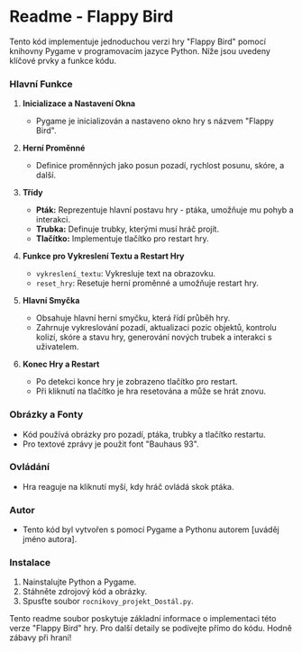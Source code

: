 # Readme - Flappy Bird

Tento kód implementuje jednoduchou verzi hry "Flappy Bird" pomocí knihovny Pygame v programovacím jazyce Python. Níže jsou uvedeny klíčové prvky a funkce kódu.

### Hlavní Funkce

1. **Inicializace a Nastavení Okna**
    - Pygame je inicializován a nastaveno okno hry s názvem "Flappy Bird".
    
2. **Herní Proměnné**
    - Definice proměnných jako posun pozadí, rychlost posunu, skóre, a další.
    
3. **Třídy**
    - **Pták:** Reprezentuje hlavní postavu hry - ptáka, umožňuje mu pohyb a interakci.
    - **Trubka:** Definuje trubky, kterými musí hráč projít. 
    - **Tlačítko:** Implementuje tlačítko pro restart hry.

4. **Funkce pro Vykreslení Textu a Restart Hry**
    - `vykreslení_textu`: Vykresluje text na obrazovku.
    - `reset_hry`: Resetuje herní proměnné a umožňuje restart hry.

5. **Hlavní Smyčka**
    - Obsahuje hlavní herní smyčku, která řídí průběh hry.
    - Zahrnuje vykreslování pozadí, aktualizaci pozic objektů, kontrolu kolizí, skóre a stavu hry, generování nových trubek a interakci s uživatelem.

6. **Konec Hry a Restart**
    - Po detekci konce hry je zobrazeno tlačítko pro restart.
    - Při kliknutí na tlačítko je hra resetována a může se hrát znovu.

### Obrázky a Fonty
- Kód používá obrázky pro pozadí, ptáka, trubky a tlačítko restartu.
- Pro textové zprávy je použit font "Bauhaus 93".

### Ovládání
- Hra reaguje na kliknutí myší, kdy hráč ovládá skok ptáka.

### Autor
- Tento kód byl vytvořen s pomocí Pygame a Pythonu autorem [uváděj jméno autora].

### Instalace
1. Nainstalujte Python a Pygame.
2. Stáhněte zdrojový kód a obrázky.
3. Spusťte soubor `rocnikovy_projekt_Dostál.py`.

Tento readme soubor poskytuje základní informace o implementaci této verze "Flappy Bird" hry. Pro další detaily se podívejte přímo do kódu. Hodně zábavy při hraní!
